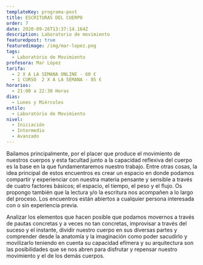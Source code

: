 ```yaml
---
templateKey: programa-post
title: ESCRITURAS DEL CUERPO
order: 7
date: 2020-09-26T13:37:14.164Z
description: Laboratorio de movimiento
featuredpost: true
featuredimage: /img/mar-lopez.png
tags:
  - Laboratório de Movimiento
profesora: Mar López
tarifa:
  - 2 X A LA SEMANA ONLINE - 60 €
  - 1 CURSO  2 X A LA SEMANA - 85 €
horarios:
  - 21:00 a 22:30 Horas
dias:
  - Lunes y Miércoles
estilo:
  - Laboratório de Movimiento
nivel:
  - Iniciación
  - Intermedio
  - Avanzado
---
```

<!--StartFragment-->

Bailamos principalmente, por el placer que produce el movimiento de nuestros cuerpos y esta facultad junto a la capacidad reflexiva del cuerpo es la base en la que fundamentaremos nuestro trabajo. Entre otras cosas, la idea principal de estos encuentros es crear un espacio en donde podamos compartir y experienciar con nuestra materia pensante y sensible a través de cuatro factores básicos; el espacio, el tiempo, el peso y el flujo. Os propongo también que la lectura y/o la escritura nos acompañen a lo largo del proceso. Los encuentros están abiertos a cualquier persona interesada con o sin experiencia previa.

Analizar los elementos que hacen posible que podamos movernos a través de pautas concretas y a veces no tan concretas, improvisar a través del suceso y el instante, dividir nuestro cuerpo en sus diversas partes y comprender desde la anatomía y la imaginación como poder sacudirlo y movilizarlo teniendo en cuenta su capacidad efímera y su arquitectura son las posibilidades que se nos abren para disfrutar y repensar nuestro movimiento y el de los demás cuerpos.



<!--EndFragment-->